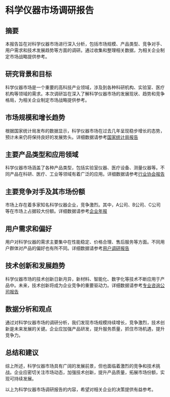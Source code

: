 # 科学仪器市场调研报告

## 摘要
本报告旨在对科学仪器市场进行深入分析，包括市场规模、产品类型、竞争对手、用户需求和技术发展趋势等方面的调研。通过收集和整理相关数据，为相关企业制定市场战略提供参考。

## 研究背景和目标
科学仪器市场是一个重要的高科技产业领域，涉及到各种科研机构、实验室、医疗机构等领域的需求。本次调研旨在深入了解科学仪器市场的发展现状、趋势和竞争格局，为相关企业制定市场战略提供参考。

## 市场规模和增长趋势
根据国家统计局发布的数据显示，科学仪器市场在过去几年呈现稳步增长的态势，预计未来仍将保持良好的发展势头。详细数据请参考[国家统计局报告](http://www.stats.gov.cn/)

## 主要产品类型和应用领域
科学仪器市场涵盖了各种产品类型，包括实验室仪器、医疗设备、测量仪器等。不同产品在科研、医疗、工业等领域有着广泛的应用。详细数据请参考[行业协会报告](http://www.industryassociation.com/)

## 主要竞争对手及其市场份额
市场上存在着多家知名科学仪器企业，竞争激烈。其中，A公司、B公司、C公司等在市场上占据较大份额。详细数据请参考[企业年报](http://www.companyreport.com/)

## 用户需求和偏好
用户对科学仪器的需求主要集中在性能稳定、价格合理、售后服务等方面。不同用户群体对产品的偏好也有所不同。详细数据请参考[用户调研报告](http://www.userresearch.com/)

## 技术创新和发展趋势
科学仪器市场的技术创新日新月异，新材料、智能化、数字化等技术不断应用于产品中。未来，技术创新将成为企业竞争的重要驱动力。详细数据请参考[专业咨询公司报告](http://www.consultingreport.com/)

## 数据分析和观点
通过对科学仪器市场的调研分析，我们发现市场规模持续增长，竞争激烈，技术创新是未来发展的关键。企业应加强产品研发，提升服务质量，抓住市场机遇，提升竞争力。

## 总结和建议
综上所述，科学仪器市场具有广阔的发展前景，但也面临着激烈的竞争和技术挑战。企业应密切关注市场动态，加强技术创新，提升产品质量，拓展市场份额，实现可持续发展。

以上为科学仪器市场调研报告的内容，希望对相关企业的决策提供有益参考。